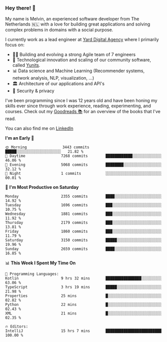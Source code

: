 ### Hey there! 👋

My name is Melvin, an experienced software developer from The Netherlands 🇳🇱 with a love for building great applications and solving complex problems in domains with a social purpose. 

I currently work as a lead engineer at [Yard Digital Agency](https://github.com/yardinternet) where I primarily focus on:

* 👏🏼 Building and evolving a strong Agile team of 7 engineers
* 🚀 Technological innovation and scaling of our community software, called [Yunits](https://www.yunits.com/).
* 📊 Data science and Machine Learning (Recommender systems, network analysis, NLP, visualization, ...)
* 🏛 Architecture of our applications and API's
* 🔐 Security & privacy

I've been programming since I was 12 years old and have been honing my skills ever since through work experience, reading, experimenting, and courses.
Check out my [Goodreads 📚](https://goodreads.com/melvinkoopmans) for an overview of the books that I've read. 

You can also find me on [LinkedIn](https://www.linkedin.com/in/melvinkoopmans)

<!--START_SECTION:waka-->
**I'm an Early 🐤** 

```text
🌞 Morning                3443 commits        █████░░░░░░░░░░░░░░░░░░░░   21.82 % 
🌆 Daytime                7268 commits        ████████████░░░░░░░░░░░░░   46.06 % 
🌃 Evening                5068 commits        ████████░░░░░░░░░░░░░░░░░   32.12 % 
🌙 Night                  1 commits           ░░░░░░░░░░░░░░░░░░░░░░░░░   00.01 % 
```
📅 **I'm Most Productive on Saturday** 

```text
Monday                   2355 commits        ████░░░░░░░░░░░░░░░░░░░░░   14.92 % 
Tuesday                  1696 commits        ███░░░░░░░░░░░░░░░░░░░░░░   10.75 % 
Wednesday                1881 commits        ███░░░░░░░░░░░░░░░░░░░░░░   11.92 % 
Thursday                 2179 commits        ███░░░░░░░░░░░░░░░░░░░░░░   13.81 % 
Friday                   1860 commits        ███░░░░░░░░░░░░░░░░░░░░░░   11.79 % 
Saturday                 3150 commits        █████░░░░░░░░░░░░░░░░░░░░   19.96 % 
Sunday                   2659 commits        ████░░░░░░░░░░░░░░░░░░░░░   16.85 % 
```


📊 **This Week I Spent My Time On** 

```text
💬 Programming Languages: 
Kotlin                   9 hrs 32 mins       ████████████████░░░░░░░░░   63.06 % 
TypeScript               3 hrs 19 mins       █████░░░░░░░░░░░░░░░░░░░░   21.98 % 
Properties               25 mins             █░░░░░░░░░░░░░░░░░░░░░░░░   02.82 % 
Python                   22 mins             █░░░░░░░░░░░░░░░░░░░░░░░░   02.43 % 
XML                      21 mins             █░░░░░░░░░░░░░░░░░░░░░░░░   02.35 % 

🔥 Editors: 
IntelliJ                 15 hrs 7 mins       █████████████████████████   100.00 % 
```


<!--END_SECTION:waka-->

